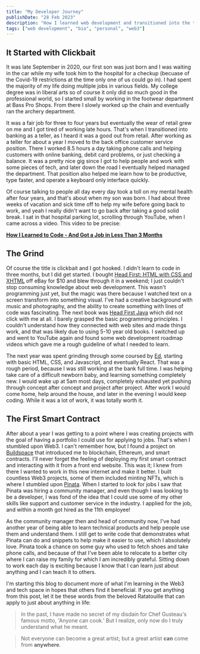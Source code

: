 ```yaml
---
title: "My Developer Journey"
publishDate: "28 Feb 2023"
description: "How I learned web development and transitioned into the tech and Web3 space"
tags: ["web development", "bio", "personal", "web3"]
---
```


## It Started with Clickbait

It was late September in 2020, our first son was just born and I was waiting in the car while my wife took him to the hospital for a checkup (becuase of the Covid-19 restrictions at the time only one of us could go in). I had spent the majority of my life doing multiple jobs in various fields. My college degree was in liberal arts so of course it only did so much good in the professional world, so I started small by working in the footwear department at Bass Pro Shops. From there I slowly worked up the chain and eventually ran the archery department. 

It was a fair job for three to four years but eventually the wear of retail grew on me and I got tired of working late hours. That's when I transitioned into banking as a teller, as I heard it was a good out from retail. After working as a teller for about a year I moved to the back office customer service position. There I worked 8.5 hours a day taking phone calls and helping customers with online banking, debit card problems, or just checking a balance. It was a pretty nice gig since I got to help people and work with some pieces of tech, and later down the road I eventually helped managed the department. That position also helped me learn how to be productive, type faster, and operate a keyboard only interface quickly. 

Of course talking to people all day every day took a toll on my mental health after four years, and that's about when my son was born. I had about three weeks of vacation and sick time off to help my wife before going back to work, and yeah I really didn't want to go back after taking a good solid break. I sat in that hospital parking lot, scrolling through YouTube, when I came across a video. This video to be precise: 

**[How I Learned to Code - And Got a Job in Less Than 3 Months](https://youtu.be/nupkQD_Mnhg)**

## The Grind

Of course the title is clickbait and I got hooked. I didn't learn to code in three months, but I did get started. I bought [Head First: HTML with CSS and XHTML](https://www.amazon.com/Head-First-HTML-CSS-Standards-Based/dp/0596159900) off eBay for $10 and blew through it in a weekend; I just couldn't stop consuming knowledge about web development. This wasn't programming just yet, but the magic was there because I watched text on a screen transform into something visual. I've had a creative background with music and photography, and the ability to create something with lines of code was fascinating. The next book was [Head First Java](https://www.amazon.com/Head-First-Java-Brain-Learners/dp/0596004656?keywords=head+first+java&qid=1677605428&sr=8-5) which did not click with me at all. I barely grasped the basic programming principles. I couldn't understand how they connected with web sites and made things work, and that was likely due to using 5-10 year old books. I switched up and went to YouTube again and found some web development roadmap videos which gave me a rough guideline of what I needed to learn. 

The next year was spent grinding through some coursed by [Ed](https://developedbyed.com/), starting with basic HTML, CSS, and Javascript, and eventually React. That was a rough period, because I was still working at the bank full time. I was helping take care of a difficult newborn baby, and learning something completely new. I would wake up at 5am most days, completely exhausted yet pushing through concept after concept and project after project. After work I would come home, help around the house, and later in the evening I would keep coding. While it was a lot of work, it was totally worth it. 

## The First Smart Contract
After about a year I was getting to a point where I was creating projects with the goal of having a portfolio I could use for applying to jobs. That's when I stumbled upon Web3. I can't remember how, but I found a project on [Buildspace](https://buildspace.so) that introduced me to blockchain, Ethereum, and smart contracts. I'll never forget the feeling of deploying my first smart contract and interacting with it from a front end website. This was it; I knew from there I wanted to work in this new internet and make it better. I built countless Web3 projects, some of them included minting NFTs, which is where I stumbled upon [Pinata](https://pinata.cloud). When I started to look for jobs I saw that Pinata was hiring a community manager, and even though I was looking to be a developer, I was fond of the idea that I could use some of my other skills like support and customer service in the industry. I applied for the job, and within a month got hired as the 11th employee!

As the community manager then and head of community now, I've had another year of being able to learn technical products and help people use them and understand them. I still get to write code that demonstrates what Pinata can do and snippets to help make it easier to use, which I absolutely love. Pinata took a chance on some guy who used to fetch shoes and take phone calls, and because of that I've been able to relocate to a better city where I can raise my family for which I am incredibly grateful. Sitting down to work each day is exciting because I know that I can learn just about anything and I can teach it to others.

I'm starting this blog to document more of what I'm learning in the Web3 and tech space in hopes that others find it beneficial. If you get anything from this post, let it be these words from the beloved Ratatouille that can apply to just about anything in life: 
> In the past, I have made no secret of my disdain for Chef Gusteau's famous motto, 'Anyone can cook.' But I realize, only now do I truly understand what he meant. 

> Not everyone can become a great artist; but a great artist **can** come from **anywhere**.
